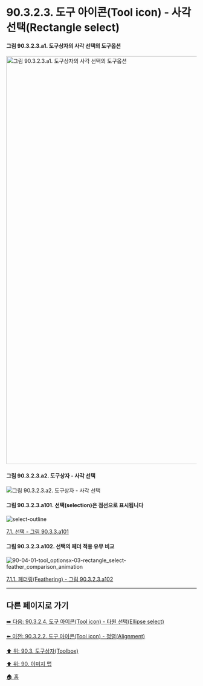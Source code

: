 # 90.3.2.3. 도구 아이콘(Tool icon) - 사각 선택(Rectangle select)

#### 그림 90.3.2.3.a1. 도구상자의 사각 선택의 도구옵션
<img width="1080" alt="그림 90.3.2.3.a1. 도구상자의 사각 선택의 도구옵션" src="https://github.com/wonder13662/gimp/assets/15767104/ea9abf7e-e1c4-4bcf-9109-57b8b1f3f97d">

#### 그림 90.3.2.3.a2. 도구상자 - 사각 선택
![그림 90.3.2.3.a2. 도구상자 - 사각 선택](https://github.com/wonder13662/gimp/assets/15767104/c5be9f26-28a5-4b98-92c3-4ae57a29580e)

#### 그림 90.3.2.3.a101. 선택(selection)은 점선으로 표시됩니다
![select-outline](https://github.com/wonder13662/gimp/assets/15767104/2c93d29c-8a0f-492b-8b82-75f14ce0809e)

[7.1. 선택 - 그림 90.3.3.a101](https://wonder13662.github.io/gimp/2.10.36_ko/07-01-the-selection.html#%EA%B7%B8%EB%A6%BC-9033a101-%EC%84%A0%ED%83%9Dselection%EC%9D%80-%EC%A0%90%EC%84%A0%EC%9C%BC%EB%A1%9C-%ED%91%9C%EC%8B%9C%EB%90%A9%EB%8B%88%EB%8B%A4)

#### 그림 90.3.2.3.a102. 선택의 페더 적용 유무 비교
![90-04-01-tool_optionsx-03-rectangle_select-feather_comparison_animation](https://github.com/wonder13662/gimp/assets/15767104/654431dd-7223-489f-8f89-392116226b34)

[7.1.1. 페더링(Feathering) - 그림 90.3.2.3.a102]()

***

## 다른 페이지로 가기

[➡️ 다음: 90.3.2.4. 도구 아이콘(Tool icon) - 타원 선택(Ellipse select)](./90-03-02-tool_iconx-04-ellipse_select.md)

[⬅️ 이전: 90.3.2.2. 도구 아이콘(Tool icon) - 정렬(Alignment)](./90-03-02-tool_iconx-02-alignment.md)

[⬆️ 위: 90.3. 도구상자(Toolbox)](./90-03-00-toolbox.md)

[⬆️ 위: 90. 이미지 맵](./90-00-image-map.md)

[🏠 홈](./00-home.md)
